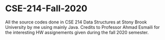 # CSE-214-Fall-2020


All the source codes done in CSE 214 Data Structures at Stony Brook University by me using mainly Java. 
Credits to Professor Ahmad Esmaili for the interesting HW assignements given during the fall 2020 semester.

